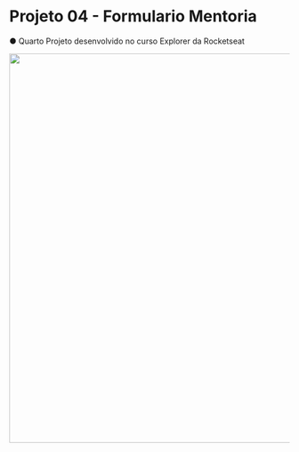 <h1>Projeto 04 - Formulario Mentoria</h1>

● Quarto Projeto desenvolvido no curso Explorer da Rocketseat

<div>
<img src="https://user-images.githubusercontent.com/92599228/204958362-5c8bed81-8f5c-4f57-a980-6e6536480cab.png" width="700px"/>
</div>
